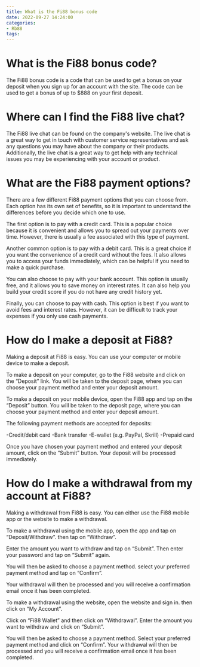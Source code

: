 ```yaml
---
title: What is the Fi88 bonus code
date: 2022-09-27 14:24:00
categories:
- Rb88
tags:
---
```



#  What is the Fi88 bonus code?

The Fi88 bonus code is a code that can be used to get a bonus on your deposit when you sign up for an account with the site. The code can be used to get a bonus of up to $888 on your first deposit.

#  Where can I find the Fi88 live chat?

The Fi88 live chat can be found on the company's website. The live chat is a great way to get in touch with customer service representatives and ask any questions you may have about the company or their products. Additionally, the live chat is a great way to get help with any technical issues you may be experiencing with your account or product.

#  What are the Fi88 payment options?

There are a few different Fi88 payment options that you can choose from. Each option has its own set of benefits, so it is important to understand the differences before you decide which one to use.

The first option is to pay with a credit card. This is a popular choice because it is convenient and allows you to spread out your payments over time. However, there is usually a fee associated with this type of payment.

Another common option is to pay with a debit card. This is a great choice if you want the convenience of a credit card without the fees. It also allows you to access your funds immediately, which can be helpful if you need to make a quick purchase.

You can also choose to pay with your bank account. This option is usually free, and it allows you to save money on interest rates. It can also help you build your credit score if you do not have any credit history yet.

Finally, you can choose to pay with cash. This option is best if you want to avoid fees and interest rates. However, it can be difficult to track your expenses if you only use cash payments.

#  How do I make a deposit at Fi88?

Making a deposit at Fi88 is easy. You can use your computer or mobile device to make a deposit.

To make a deposit on your computer, go to the Fi88 website and click on the “Deposit” link. You will be taken to the deposit page, where you can choose your payment method and enter your deposit amount.

To make a deposit on your mobile device, open the Fi88 app and tap on the “Deposit” button. You will be taken to the deposit page, where you can choose your payment method and enter your deposit amount.

The following payment methods are accepted for deposits:

-Credit/debit card
-Bank transfer
-E-wallet (e.g. PayPal, Skrill)
-Prepaid card

Once you have chosen your payment method and entered your deposit amount, click on the “Submit” button. Your deposit will be processed immediately.

#  How do I make a withdrawal from my account at Fi88?

Making a withdrawal from Fi88 is easy. You can either use the Fi88 mobile app or the website to make a withdrawal.

To make a withdrawal using the mobile app, open the app and tap on “Deposit/Withdraw”. then tap on “Withdraw”.

Enter the amount you want to withdraw and tap on “Submit”. Then enter your password and tap on “Submit” again.

You will then be asked to choose a payment method. select your preferred payment method and tap on “Confirm”.

Your withdrawal will then be processed and you will receive a confirmation email once it has been completed.

To make a withdrawal using the website, open the website and sign in. then click on “My Account”.

Click on “Fi88 Wallet” and then click on “Withdrawal”. Enter the amount you want to withdraw and click on “Submit”.

You will then be asked to choose a payment method. Select your preferred payment method and click on “Confirm”. Your withdrawal will then be processed and you will receive a confirmation email once it has been completed.